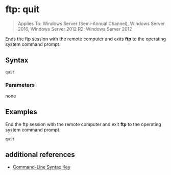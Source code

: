 # ftp: quit

>Applies To: Windows Server (Semi-Annual Channel), Windows Server 2016, Windows Server 2012 R2, Windows Server 2012

Ends the ftp session with the remote computer and exits **ftp** to the operating system command prompt.   
## Syntax  
```  
quit  
```  
### Parameters  
none  
## <a name="BKMK_Examples"></a>Examples  
End the ftp session with the remote computer and exit **ftp** to the operating system command prompt.  
```  
quit  
```  
## additional references  
-   [Command-Line Syntax Key](command-line-syntax-key.md)  

